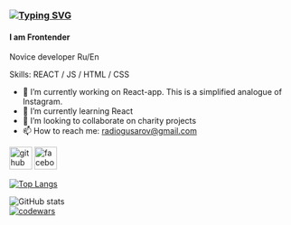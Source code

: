 ### <a href="https://git.io/typing-svg"><img src="https://readme-typing-svg.herokuapp.com?font=Roboto&pause=1000&center=true&width=435&lines=Hi+there+%F0%9F%91%8B%2C+I'm+Alex" alt="Typing SVG" /></a>
#### I am Frontender
Novice developer Ru/En

Skills: REACT / JS / HTML / CSS

- 🔭 I’m currently working on React-app. This is a simplified analogue of Instagram. 
- 🌱 I’m currently learning React 
- 👯 I’m looking to collaborate on charity projects 
- 📫 How to reach me: radiogusarov@gmail.com 

[<img src='https://cdn.jsdelivr.net/npm/simple-icons@3.0.1/icons/github.svg' alt='github' height='40'>](https://github.com/AlexGusarov)  [<img src='https://cdn.jsdelivr.net/npm/simple-icons@3.0.1/icons/facebook.svg' alt='facebook' height='40'>](https://www.facebook.com/AlexeyGusarov0)  

[![Top Langs](https://github-readme-stats.vercel.app/api/top-langs/?username=AlexGusarov)](https://github.com/anuraghazra/github-readme-stats)

![GitHub stats](https://github-readme-stats.vercel.app/api?username=AlexGusarov&show_icons=true)  
[![codewars](https://www.codewars.com/users/AlexGusarov/badges/small)](https://www.codewars.com/users/AlexGusarov)


